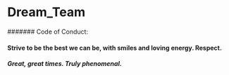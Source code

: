 # Dream_Team
####### Code of Conduct: 

#### Strive to be the best we can be, with smiles and loving energy. Respect. 

##### Great, great times. Truly phenomenal.
